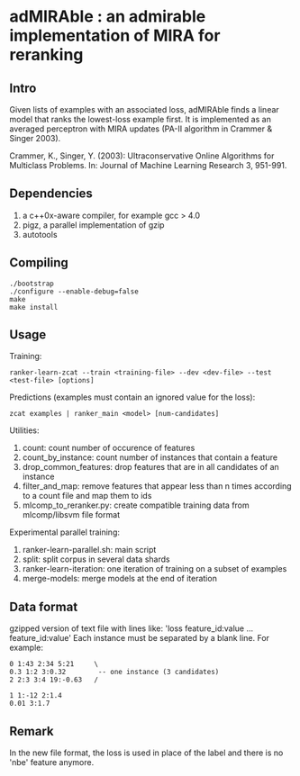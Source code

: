 adMIRAble : an admirable implementation of MIRA for reranking
=============================================================

Intro
-----

Given lists of examples with an associated loss, adMIRAble finds a linear model
that ranks the lowest-loss example first.  It is implemented as an averaged
perceptron with MIRA updates (PA-II algorithm in Crammer & Singer 2003).

Crammer, K., Singer, Y. (2003): Ultraconservative Online Algorithms for
Multiclass Problems. In: Journal of Machine Learning Research 3, 951-991.

Dependencies
------------

1. a c++0x-aware compiler, for example gcc > 4.0
2. pigz, a parallel implementation of gzip
3. autotools

Compiling
---------

    ./bootstrap
    ./configure --enable-debug=false
    make
    make install

Usage
-----

Training:

    ranker-learn-zcat --train <training-file> --dev <dev-file> --test <test-file> [options]

Predictions (examples must contain an ignored value for the loss):

    zcat examples | ranker_main <model> [num-candidates]

Utilities:

1. count: count number of occurence of features
2. count_by_instance: count number of instances that contain a feature
3. drop_common_features: drop features that are in all candidates of an instance
4. filter_and_map: remove features that appear less than n times according to a count file and map them to ids
5. mlcomp_to_reranker.py: create compatible training data from mlcomp/libsvm file format

Experimental parallel training:

1. ranker-learn-parallel.sh: main script
2. split: split corpus in several data shards
3. ranker-learn-iteration: one iteration of training on a subset of examples
4. merge-models: merge models at the end of iteration

Data format
-----------

gzipped version of text file with lines like: 'loss feature_id:value ...
feature_id:value' Each instance must be separated by a blank line. For
example:

    0 1:43 2:34 5:21     \
    0.3 1:2 3:0.32        -- one instance (3 candidates)
    2 2:3 3:4 19:-0.63   /

    1 1:-12 2:1.4
    0.01 3:1.7
    

Remark
------

In the new file format, the loss is used in place of the label and there is
no 'nbe' feature anymore.
